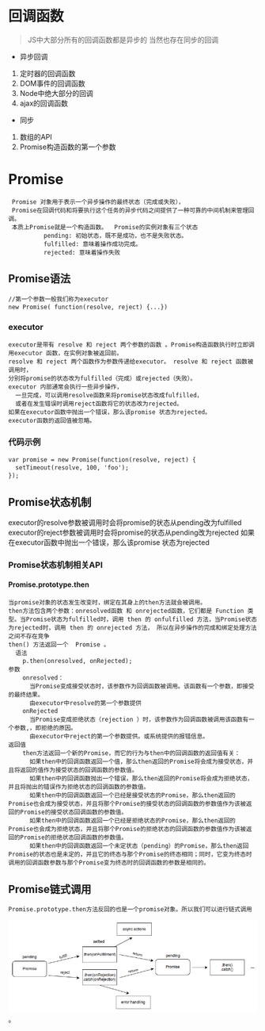 # 回调函数
 > JS中大部分所有的回调函数都是异步的 当然也存在同步的回调

 - 异步回调
  1. 定时器的回调函数
  1. DOM事件的回调函数
  1. Node中绝大部分的回调
  1. ajax的回调函数
 - 同步
  1. 数组的API
  2. Promise构造函数的第一个参数
   
# Promise
     Promise 对象用于表示一个异步操作的最终状态（完成或失败），
     Promise在回调代码和将要执行这个任务的异步代码之间提供了一种可靠的中间机制来管理回调。
     本质上Promise就是一个构造函数。  Promise的实例对象有三个状态
              pending: 初始状态，既不是成功，也不是失败状态。
              fulfilled: 意味着操作成功完成。
              rejected: 意味着操作失败
              
## Promise语法
    //第一个参数一般我们称为executor
    new Promise( function(resolve, reject) {...})
### executor    
    executor是带有 resolve 和 reject 两个参数的函数 。Promise构造函数执行时立即调用executor 函数，在实例对象被返回前。
    resolve 和 reject 两个函数作为参数传递给executor。 resolve 和 reject 函数被调用时，
    分别将promise的状态改为fulfilled（完成）或rejected（失败）。
    executor 内部通常会执行一些异步操作，
      一旦完成，可以调用resolve函数来将promise状态改成fulfilled，
      或者在发生错误时调用reject函数将它的状态改为rejected。
    如果在executor函数中抛出一个错误，那么该promise 状态为rejected。
    executor函数的返回值被忽略。
### 代码示例    
    var promise = new Promise(function(resolve, reject) {
      setTimeout(resolve, 100, 'foo');
    });
    
## Promise状态机制
  executor的resolve参数被调用时会将promise的状态从pending改为fulfilled
  executor的reject参数被调用时会将promise的状态从pending改为rejected
  如果在executor函数中抛出一个错误，那么该promise 状态为rejected
  
### Promise状态机制相关API
#### Promise.prototype.then
    当promise对象的状态发生改变时，绑定在其身上的then方法就会被调用。
    then方法包含两个参数：onresolved函数 和 onrejected函数，它们都是 Function 类型。当Promise状态为fulfilled时，调用 then 的 onfulfilled 方法，当Promise状态为rejected时，调用 then 的 onrejected 方法， 所以在异步操作的完成和绑定处理方法之间不存在竞争
    then() 方法返回一个  Promise 。  
      语法
        p.then(onresolved, onRejected);
    参数
        onresolved：
          当Promise变成接受状态时，该参数作为回调函数被调用。该函数有一个参数，即接受的最终结果。
          由executor中resolve的第一个参数提供
        onRejected
          当Promise变成拒绝状态（rejection ）时，该参数作为回调函数被调用该函数有一个参数,，即拒绝的原因。
          由executor中reject的第一个参数提供。或系统提供的报错信息。
    返回值
        then方法返回一个新的Promise，而它的行为与then中的回调函数的返回值有关：
          如果then中的回调函数返回一个值，那么then返回的Promise将会成为接受状态，并且将返回的值作为接受状态的回调函数的参数值。
          如果then中的回调函数抛出一个错误，那么then返回的Promise将会成为拒绝状态，并且将抛出的错误作为拒绝状态的回调函数的参数值。
          如果then中的回调函数返回一个已经是接受状态的Promise，那么then返回的Promise也会成为接受状态，并且将那个Promise的接受状态的回调函数的参数值作为该被返回的Promise的接受状态回调函数的参数值。
          如果then中的回调函数返回一个已经是拒绝状态的Promise，那么then返回的Promise也会成为拒绝状态，并且将那个Promise的拒绝状态的回调函数的参数值作为该被返回的Promise的拒绝状态回调函数的参数值。
          如果then中的回调函数返回一个未定状态（pending）的Promise，那么then返回Promise的状态也是未定的，并且它的终态与那个Promise的终态相同；同时，它变为终态时调用的回调函数参数与那个Promise变为终态时的回调函数的参数是相同的。

  
## Promise链式调用
    Promise.prototype.then方法反回的也是一个promise对象。所以我们可以进行链式调用
   ![Promise链式调用](./img/promise.png "Promise链式调用")。

    
    
    
          
              

